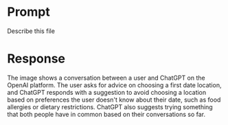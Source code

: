 # Prompt 
Describe this file

 # Response 
The image shows a conversation between a user and ChatGPT on the OpenAI platform. The user asks for advice on choosing a first date location, and ChatGPT responds with a suggestion to avoid choosing a location based on preferences the user doesn't know about their date, such as food allergies or dietary restrictions. ChatGPT also suggests trying something that both people have in common based on their conversations so far.